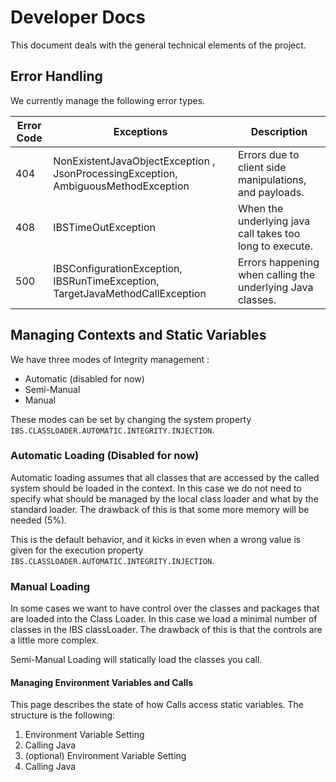 # Developer Docs
This document deals with the general technical elements of the project.

## Error Handling
We currently manage the following error types.

| Error Code | Exceptions                                                                         | Description                                                |
|------------|------------------------------------------------------------------------------------|------------------------------------------------------------|
| 404        | NonExistentJavaObjectException , JsonProcessingException, AmbiguousMethodException | Errors due to client side manipulations, and payloads.     |
| 408        | IBSTimeOutException                                                                | When the underlying java call takes too long to execute.   |
| 500        | IBSConfigurationException, IBSRunTimeException, TargetJavaMethodCallException      | Errors happening when calling the underlying Java classes. |

## Managing Contexts and Static Variables
We have three modes of Integrity management :
* Automatic (disabled for now)
* Semi-Manual
* Manual

These modes can be set by changing the system property `IBS.CLASSLOADER.AUTOMATIC.INTEGRITY.INJECTION`.

### Automatic Loading (Disabled for now)
Automatic loading assumes that all classes that are accessed by the called system should be loaded in the context. In this case we do not need to specify what should be managed by the local class loader and what by the standard loader. The drawback of this is that some more memory will be needed (5%).

This is the default behavior, and it kicks in even when a wrong value is given for the execution property `IBS.CLASSLOADER.AUTOMATIC.INTEGRITY.INJECTION`.

### Manual Loading
In some cases we want to have control over the classes and packages that are loaded into the Class Loader. In this case we load a minimal number of classes in the IBS classLoader. The drawback of this is that the controls are a little more complex.

Semi-Manual Loading will statically load the classes you call.

#### Managing Environment Variables and Calls
This page describes the state of how Calls access static variables. The structure is the following:
1. Environment Variable Setting
2. Calling Java
3. (optional) Environment Variable Setting
4. Calling Java